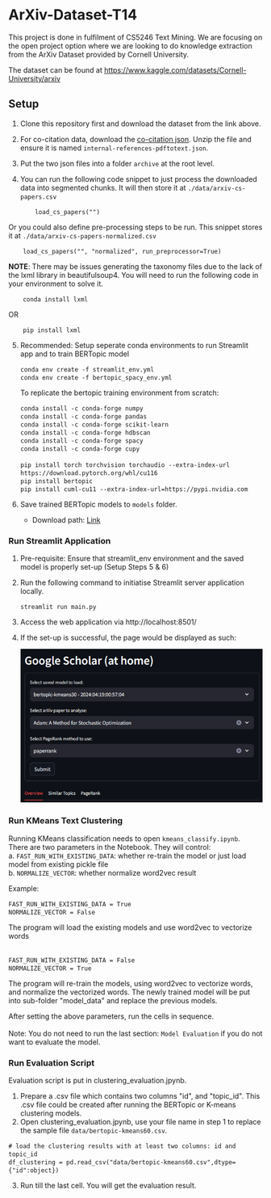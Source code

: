 # ArXiv-Dataset-T14

This project is done in fulfilment of CS5246 Text Mining. We are focusing on the open project option where we are looking to do knowledge extraction from the ArXiv Dataset provided by Cornell University.

The dataset can be found at https://www.kaggle.com/datasets/Cornell-University/arxiv

## Setup
1. Clone this repository first and download the dataset from the link above.

2. For co-citation data, download the [co-citation json](https://github.com/mattbierbaum/arxiv-public-datasets/releases/download/v0.2.0/internal-references-v0.2.0-2019-03-01.json.gz). Unzip the file and ensure it is named ```internal-references-pdftotext.json```.

3. Put the two json files into a folder ```archive``` at the root level.

4. You can run the following code snippet to just process the downloaded data into segmented chunks. It will then store it at ```./data/arxiv-cs-papers.csv```
    ```
        load_cs_papers("")
    ```

Or you could also define pre-processing steps to be run. This snippet stores it at ```./data/arxiv-cs-papers-normalized.csv```
```
    load_cs_papers("", "normalized", run_preprocessor=True)
```

**NOTE**: There may be issues generating the taxonomy files due to the lack of the lxml library in beautifulsoup4. You will need to run the following code in your environment to solve it.
```
    conda install lxml
```

OR

```
    pip install lxml
```

5. Recommended: Setup seperate conda environments to run Streamlit app and to train BERTopic model
    ```
    conda env create -f streamlit_env.yml
    conda env create -f bertopic_spacy_env.yml
    ```

    To replicate the bertopic training environment from scratch:
    ```
    conda install -c conda-forge numpy
    conda install -c conda-forge pandas
    conda install -c conda-forge scikit-learn
    conda install -c conda-forge hdbscan
    conda install -c conda-forge spacy
    conda install -c conda-forge cupy
    
    pip install torch torchvision torchaudio --extra-index-url https://download.pytorch.org/whl/cu116
    pip install bertopic
    pip install cuml-cu11 --extra-index-url=https://pypi.nvidia.com
    ```
6. Save trained BERTopic models to `models` folder.
    
    * Download path: [Link](https://drive.google.com/file/d/1QBTCb5KfwFeIhS3eKrMNoYB92T6yt2np/view?usp=drive_link)


### Run Streamlit Application ###

1. Pre-requisite: Ensure that streamlit_env environment and the saved model is properly set-up (Setup Steps 5 & 6)

2. Run the following command to initiatise Streamlit server application locally.
    ```
    streamlit run main.py
    ```
3. Access the web application via http://localhost:8501/
4. If the set-up is successful, the page would be displayed as such:
    
    ![Streamlit Overview](/img/Streamlit%20-%20Overview.png)

### Run KMeans Text Clustering ###
Running KMeans classification needs to open `kmeans_classify.ipynb`.<br>
There are two parameters in the Notebook. They will control:<br>
a. `FAST_RUN_WITH_EXISTING_DATA`: whether re-train the model or just load model from existing pickle file<br>
b. `NORMALIZE_VECTOR`: whether normalize word2vec result<br>


Example:<br>
```
FAST_RUN_WITH_EXISTING_DATA = True
NORMALIZE_VECTOR = False
```
The program will load the existing models and use word2vec to vectorize words<br><br>

```
FAST_RUN_WITH_EXISTING_DATA = False
NORMALIZE_VECTOR = True
```
The program will re-train the models, using word2vec to vectorize words, and normalize the vectorized words. The newly trained model will be put into sub-folder "model_data" and replace the previous models. <br>

After setting the above parameters, run the cells in sequence. <br><br>
Note: You do not need to run the last section: `Model Evaluation` if you do not want to evaluate the model.


### Run Evaluation Script ###
Evaluation script is put in clustering_evaluation.jpynb.
1. Prepare a .csv file which contains two columns "id", and "topic_id". This .csv file could be created after running the BERTopic or K-means clustering models.
2. Open clustering_evaluation.jpynb, use your file name in step 1 to replace the sample file `data/bertopic-kmeans60.csv`.
```
# load the clustering results with at least two columns: id and topic_id
df_clustering = pd.read_csv("data/bertopic-kmeans60.csv",dtype={"id":object})
```
3. Run till the last cell. You will get the evaluation result.